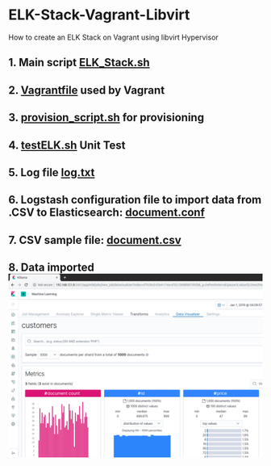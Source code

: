 # ELK-Stack-Vagrant-Libvirt
How to create an ELK Stack on Vagrant using libvirt Hypervisor

## 1. Main script <a href=ELK_Stack.sh>ELK_Stack.sh</a>
## 2. <a href=Vagrantfile>Vagrantfile</a> used by Vagrant
## 3. <a href=provision_script.sh>provision_script.sh</a> for provisioning
## 4. <a href=testELK.sh>testELK.sh</a> Unit Test
## 5. Log file <a href=log.txt>log.txt</a>
## 6. Logstash configuration file to import data from .CSV to Elasticsearch: <a href=document.conf>document.conf</a>
## 7. CSV sample file: <a href=document.csv>document.csv</a>
## 8. Data imported <img src=kibana.png>
